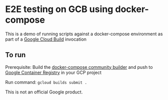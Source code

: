 # E2E testing on GCB using docker-compose

This is a demo of running scripts against a docker-compose environment as part of a [Google Cloud Build](https://cloud.google.com/cloud-build/) invocation

## To run

Prerequisite:
Build the [docker-compose community builder](https://github.com/GoogleCloudPlatform/cloud-builders-community/tree/master/docker-compose) and push to [Google Container Registry](https://cloud.google.com/container-registry/) in your GCP project

Run command:
`gcloud builds submit .`

This is not an official Google product.